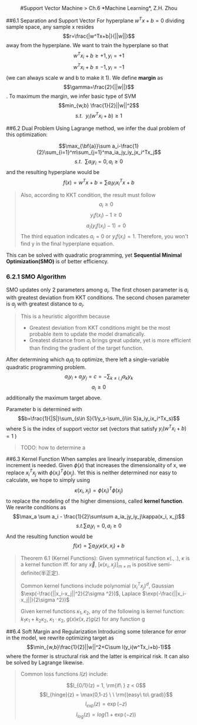<center> 
#Support Vector Machine
> Ch.6 *Machine Learning*, Z.H. Zhou
</center>

##6.1 Separation and Support Vector
For hyperplane $w^Tx + b = 0$ dividing sample space, any sample x resides $$r=\frac{|w^Tx+b|}{||w||}$$ away from the hyperplane. We want to train the hyperplane so that $$w^Tx_i+b\geq+1, y_i=+1$$ $$w^Tx_i+b\leq-1, y_i=-1$$ (we can always scale w and b to make it 1). We define **margin** as $$\gamma=\frac{2}{||w||}$$. To maximum the margin, we infer basic type of SVM
$$min_{w,b} \frac{1}{2}||w||^2$$ $$s.t.\ \ y_i(w^Tx_i+b)\geq1$$

##6.2 Dual Problem
Using Lagrange method, we infer the dual problem of this optimization:
<!-- $$L(w,b,a)=\frac{1}{2}||w||^2+\sum_i^m a_i(1-y_i(w^Tx_i+b))$$ -->
$$\max_{\bf{a}}\sum a_i-\frac{1}{2}\sum_{i=1}^m\sum_{j=1}^ma_ia_jy_iy_jx_i^Tx_j$$
$$s.t.\ \ \sum a_iy_i=0, a_i\geq0$$
and the resulting hyperplane would be $$f(x)=w^Tx+b = \sum a_iy_ix_i^Tx+b$$
> Also, according to KKT condition, the result must follow 
> $$a_i\geq0$$ $$y_if(x_i)-1\geq0$$ $$a_i(y_if(x_i)-1)=0$$
> The third equation indicates $a_i=0$ or $y_if(x_i)=1$. Therefore, you won't find y in the final hyperplane equation.

This can be solved with quadratic programming, yet **Sequential Minimal Optimization(SMO)** is of better efficiency. 
### 6.2.1 SMO Algorithm
SMO updates only 2 parameters among $a_i$. The first chosen parameter is $a_i$ with greatest deviation from KKT conditions. The second chosen parameter is $a_j$ with greatest distance to $a_i$.
> This is a heuristic algorithm because    
>
> - Greatest deviation from KKT conditions might be the most probable item to update the model dramatically.
> - Greatest distance from $a_i$ brings great update, yet is more efficient than finding the gradient of the target function.

After determining which $a_i a_j$ to optimize, there left a single-variable  quadratic programming problem.  
$$a_iy_i+a_jy_j=c=-\sum_{k\neq i,j}a_ky_k$$ $$a_i\geq 0$$ additionally the maximum target above. 

Parameter b is determined with $$b=\frac{1}{|S|}\sum_{s\in S}(1/y_s-\sum_{i\in S}a_iy_ix_i^Tx_s)$$ where S is the index of support vector set (vectors that satisfy $y_i(w^Tx_i+b)=1$ )

> TODO: how to determine a

##6.3 Kernel Function
When samples are linearly inseparable, dimension increment is needed. Given $\phi(x)$ that increases the dimensionality of x, we replace $x^T_ix_j$ with $\phi(x_i)^T\phi(x_j)$. Yet this is neither determined nor easy to calculate, we hope to simply using $$\kappa(x_i, x_j) = \phi(x_i)^T\phi(x_j)$$ to replace the modeling of the higher dimensions, called **kernel function**.  
We rewrite conditions as 
$$\max_a \sum a_i - \frac{1}{2}\sum\sum a_ia_jy_iy_j\kappa(x_i, x_j)$$
$$s.t. \sum a_iy_i = 0, a_i\geq 0$$
And the resulting function would be $$f(x) = \sum a_iy_i\kappa(x,x_i)+b$$
> Theorem 6.1 (Kernel Functions): Given symmetrical function $\kappa(.,.)$, $\kappa$ is a kernel function iff. for any $\vec{x}$, $[\kappa(x_i, x_j)]_{m\times m}$ is positive semi-definite(半正定).
> 
> Common kernel functions include polynomial $(x_i^Tx_j)^d$, Gaussian $\exp(-\frac{||x_i-x_j||^2}{2\sigma ^2})$, Laplace $\exp(-\frac{||x_i-x_j||}{2\sigma ^2})$
> 
> Given kernel functions $\kappa_1, \kappa_2$, any of the following is kernel function: $k_1\kappa_1+k_2\kappa_2$, $\kappa_1\cdot\kappa_2$, $g(x)\kappa(x,z)g(z)$ for any function g

##6.4 Soft Margin and Regularization
Introducing some tolerance for error in the model, we rewrite optimizing target as 
$$\min_{w,b}\frac{1}{2}||w||^2+C\sum l(y_i(w^Tx_i+b)-1)$$
where the former is structural risk and the latter is empirical risk. It can also be solved by Lagrange likewise.
> Common loss functions $l(z)$ include:
>  
> $$l_{0/1}(z) = 1, \rm{if\ } z < 0$$
> $$l_{hinge}(z) = \max(0,1-z) \ \ \rm{(easy\ to\ grad)}$$ 
> $$l_{exp}(z) = \exp(-z)$$
> $$l_{log}(z)=log(1+\exp(-z))$$
